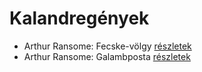 # Kalandregények

- Arthur Ransome: Fecske-völgy [részletek](_details/%7Bopf.creator%7D.md#id_422)
- Arthur Ransome: Galambposta [részletek](_details/%7Bopf.creator%7D.md#id_431)